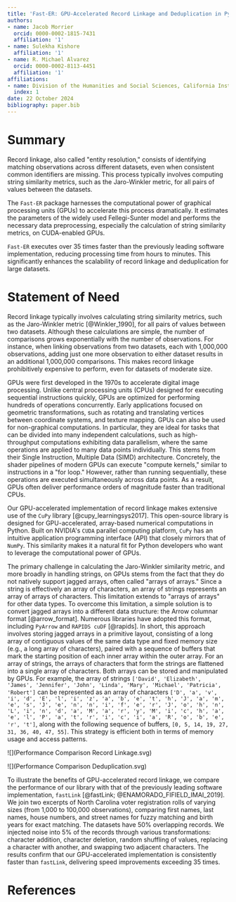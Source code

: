 ```yaml
---
title: 'Fast-ER: GPU-Accelerated Record Linkage and Deduplication in Python'
authors:
- name: Jacob Morrier
  orcid: 0000-0002-1815-7431
  affiliation: '1'
- name: Sulekha Kishore
  affiliation: '1'
- name: R. Michael Alvarez
  orcid: 0000-0002-8113-4451
  affiliation: '1'
affiliations:
- name: Division of the Humanities and Social Sciences, California Institute of Technology, USA
  index: 1
date: 22 October 2024
bibliography: paper.bib
---
```


<!---Adding references--->

# Summary

Record linkage, also called "entity resolution," consists of identifying matching observations across different datasets, even when consistent common identifiers are missing. This process typically involves computing string similarity metrics, such as the Jaro-Winkler metric, for all pairs of values between the datasets.

The `Fast-ER` package harnesses the computational power of graphical processing units (GPUs) to accelerate this process dramatically. It estimates the parameters of the widely used Fellegi-Sunter model and performs the necessary data preprocessing, especially the calculation of string similarity metrics, on CUDA-enabled GPUs.

`Fast-ER` executes over 35 times faster than the previously leading software implementation, reducing processing time from hours to minutes. This significantly enhances the scalability of record linkage and deduplication for large datasets.

# Statement of Need

Record linkage typically involves calculating string similarity metrics, such as the Jaro-Winkler metric [@Winkler_1990], for all pairs of values between two datasets. Although these calculations are simple, the number of comparisons grows exponentially with the number of observations. For instance, when linking observations from two datasets, each with 1,000,000 observations, adding just one more observation to either dataset results in an additional 1,000,000 comparisons. This makes record linkage prohibitively expensive to perform, even for datasets of moderate size.

GPUs were first developed in the 1970s to accelerate digital image processing. Unlike central processing units (CPUs) designed for executing sequential instructions quickly, GPUs are optimized for performing hundreds of operations concurrently. Early applications focused on geometric transformations, such as rotating and translating vertices between coordinate systems, and texture mapping. GPUs can also be used for non-graphical computations. In particular, they are ideal for tasks that can be divided into many independent calculations, such as high-throughput computations exhibiting data parallelism, where the same operations are applied to many data points individually. This stems from their Single Instruction, Multiple Data (SIMD) architecture. Concretely, the shader pipelines of modern GPUs can execute "compute kernels," similar to instructions in a "for loop." However, rather than running sequentially, these operations are executed simultaneously across data points. As a result, GPUs often deliver performance orders of magnitude faster than traditional CPUs.

Our GPU-accelerated implementation of record linkage makes extensive use of the `CuPy` library [@cupy_learningsys2017]. This open-source library is designed for GPU-accelerated, array-based numerical computations in Python. Built on NVIDIA's `CUDA` parallel computing platform, `CuPy` has an intuitive application programming interface (API) that closely mirrors that of `NumPy`. This similarity makes it a natural fit for Python developers who want to leverage the computational power of GPUs.

The primary challenge in calculating the Jaro-Winkler similarity metric, and more broadly in handling strings, on GPUs stems from the fact that they do not natively support jagged arrays, often called "arrays of arrays." Since a string is effectively an array of characters, an array of strings represents an array of arrays of characters. This limitation extends to "arrays of arrays" for other data types. To overcome this limitation, a simple solution is to convert jagged arrays into a different data structure: the Arrow columnar format [@arrow_format]. Numerous libraries have adopted this format, including `PyArrow` and `RAPIDS cuDF` [@rapids]. In short, this approach involves storing jagged arrays in a primitive layout, consisting of a long array of contiguous values of the same data type and fixed memory size (e.g., a long array of characters), paired with a sequence of buffers that mark the starting position of each inner array within the outer array. For an array of strings, the arrays of characters that form the strings are flattened into a single array of characters. Both arrays can be stored and manipulated by GPUs. For example, the array of strings `['David', 'Elizabeth', 'James', 'Jennifer', 'John', 'Linda', 'Mary', 'Michael', 'Patricia', 'Robert']` can be represented as an array of characters `['D', 'a', 'v', 'i', 'd', 'E', 'l', 'i', 'z', 'a', 'b', 'e', 't', 'h', 'J', 'a', 'm', 'e', 's', 'J', 'e', 'n', 'n', 'i', 'f', 'e', 'r', 'J', 'o', 'h', 'n', 'L', 'i', 'n', 'd', 'a', 'M', 'a', 'r', 'y', 'M', 'i', 'c', 'h', 'a', 'e', 'l', 'P', 'a', 't', 'r', 'i', 'c', 'i', 'a', 'R', 'o', 'b', 'e', 'r', 't']`, along with the following sequence of buffers, `[0, 5, 14, 19, 27, 31, 36, 40, 47, 55]`. This strategy is efficient both in terms of memory usage and access patterns.

![](Performance Comparison Record Linkage.svg)

![](Performance Comparison Deduplication.svg)

To illustrate the benefits of GPU-accelerated record linkage, we compare the performance of our library with that of the previously leading software implementation, `fastLink` [@fastLink; @ENAMORADO_FIFIELD_IMAI_2019]. We join two excerpts of North Carolina voter registration rolls of varying sizes (from 1,000 to 100,000 observations), comparing first names, last names, house numbers, and street names for fuzzy matching and birth years for exact matching. The datasets have 50% overlapping records. We injected noise into 5% of the records through various transformations: character addition, character deletion, random shuffling of values, replacing a character with another, and swapping two adjacent characters. The results confirm that our GPU-accelerated implementation is consistently faster than `fastLink`, delivering speed improvements exceeding 35 times.

# References

